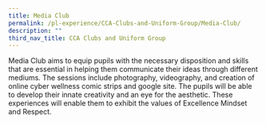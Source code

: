 ```yaml
---
title: Media Club
permalink: /pl-experience/CCA-Clubs-and-Uniform-Group/Media-Club/
description: ""
third_nav_title: CCA Clubs and Uniform Group
---
```

Media Club aims to equip pupils with the necessary disposition and skills that are essential in helping them communicate their ideas through different mediums. The sessions include photography, videography, and creation of online cyber wellness comic strips and google site. The pupils will be able to develop their innate creativity and an eye for the aesthetic. These experiences will enable them to exhibit the values of Excellence Mindset and Respect.